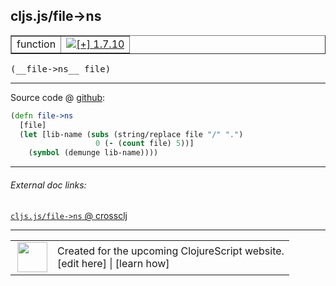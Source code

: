 ## cljs.js/file->ns



 <table border="1">
<tr>
<td>function</td>
<td><a href="https://github.com/cljsinfo/cljs-api-docs/tree/1.7.10"><img valign="middle" alt="[+] 1.7.10" title="Added in 1.7.10" src="https://img.shields.io/badge/+-1.7.10-lightgrey.svg"></a> </td>
</tr>
</table>


 <samp>
(__file->ns__ file)<br>
</samp>

---







Source code @ [github](https://github.com/clojure/clojurescript/blob/r1.7.28/src/main/cljs/cljs/js.cljs#L35-L39):

```clj
(defn file->ns
  [file]
  (let [lib-name (subs (string/replace file "/" ".")
                   0 (- (count file) 5))]
    (symbol (demunge lib-name))))
```

<!--
Repo - tag - source tree - lines:

 <pre>
clojurescript @ r1.7.28
└── src
    └── main
        └── cljs
            └── cljs
                └── <ins>[js.cljs:35-39](https://github.com/clojure/clojurescript/blob/r1.7.28/src/main/cljs/cljs/js.cljs#L35-L39)</ins>
</pre>

-->

---



###### External doc links:

[`cljs.js/file->ns` @ crossclj](http://crossclj.info/fun/cljs.js.cljs/file-%3Ens.html)<br>

---

 <table>
<tr><td>
<img valign="middle" align="right" width="48px" src="http://i.imgur.com/Hi20huC.png">
</td><td>
Created for the upcoming ClojureScript website.<br>
[edit here] | [learn how]
</td></tr></table>

[edit here]:https://github.com/cljsinfo/cljs-api-docs/blob/master/cljsdoc/cljs.js/file-GTns.cljsdoc
[learn how]:https://github.com/cljsinfo/cljs-api-docs/wiki/cljsdoc-files

<!--

This information was too distracting to show to readers, but I'll leave it
commented here since it is helpful to:

- pretty-print the data used to generate this document
- and show how to retrieve that data



The API data for this symbol:

```clj
{:ns "cljs.js",
 :name "file->ns",
 :type "function",
 :signature ["[file]"],
 :source {:code "(defn file->ns\n  [file]\n  (let [lib-name (subs (string/replace file \"/\" \".\")\n                   0 (- (count file) 5))]\n    (symbol (demunge lib-name))))",
          :title "Source code",
          :repo "clojurescript",
          :tag "r1.7.28",
          :filename "src/main/cljs/cljs/js.cljs",
          :lines [35 39]},
 :full-name "cljs.js/file->ns",
 :full-name-encode "cljs.js/file-GTns",
 :history [["+" "1.7.10"]]}

```

Retrieve the API data for this symbol:

```clj
;; from Clojure REPL
(require '[clojure.edn :as edn])
(-> (slurp "https://raw.githubusercontent.com/cljsinfo/cljs-api-docs/catalog/cljs-api.edn")
    (edn/read-string)
    (get-in [:symbols "cljs.js/file->ns"]))
```

-->
